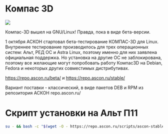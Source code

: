# Компас 3D

![](/public/img/kompas-alt.jpg)

Компас-3D вышел на GNU/Linux! Правда, пока в виде бета-версии.

1 октября АСКОН стартовал бета-тестирование КОМПАС-3D для Linux. Внутреннее тестирование производилось для трех операционных систем: Альт, РЕД ОС и Astra Linux, поэтому именно для них заявлена официальная поддержка. Но установка на другие ОС не заблокирована, поэтому все желающие могут попробовать работу Компас3D на Debian, Fedora и некоторых других совместимых дистрибутивах.

https://repo.ascon.ru/beta/ и https://repo.ascon.ru/stable/

Вариант поставки - классический, в виде пакетов DEB и RPM из репозитория АСКОН repo.ascon.ru/

# Скрипт установки на Альт П11
```bash
su - && bash -c "$(wget -O - https://repo.ascon.ru/scripts/ascon-stable-alt.sh)"
```